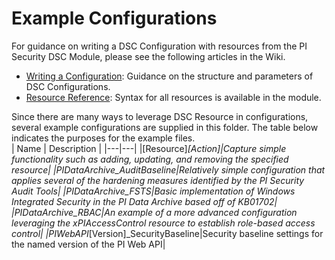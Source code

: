 # Example Configurations

For guidance on writing a DSC Configuration with resources from the PI Security DSC Module, please see the following articles in the Wiki. 
- [Writing a Configuration](https://github.com/osisoft/PI-Security-DSC/wiki/Writing-a-Configuration): Guidance on the structure and parameters of DSC Configurations.
- [Resource Reference](https://github.com/osisoft/PI-Security-DSC/wiki/Resource-Reference): Syntax for all resources is available in the module.

Since there are many ways to leverage DSC Resource in configurations, several example configurations are supplied in this folder.  The table below indicates the purposes for the example files.  
| Name | Description |
|---|---|
|[Resource]_[Action]|Capture simple functionality such as adding, updating, and removing the specified resource|
|PIDataArchive_AuditBaseline|Relatively simple configuration that applies several of the hardening measures identified by the PI Security Audit Tools|
|PIDataArchive_FSTS|Basic implementation of Windows Integrated Security in the PI Data Archive based off of KB01702|
|PIDataArchive_RBAC|An example of a more advanced configuration leveraging the xPIAccessControl resource to establish role-based access control|
|PIWebAPI_[Version]_SecurityBaseline|Security baseline settings for the named version of the PI Web API|